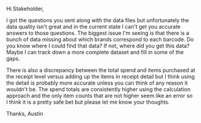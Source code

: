Hi Stakeholder,

I got the questions you sent along with the data files but unfortunately the data quality isn't great and in the current state I can't get you accurate answers to those questions.   The biggest issue I'm seeing is that there is a bunch of data missing about which brands correspond to each barcode.  Do you know where I could find that data?  If not, where did you get this data?  Maybe I can track down a more complete dataset and fill in some of the gaps.

There is also a discrepancy between the total spend and items purchased at the receipt level versus adding up the items in receipt detail but I think using the detail is probably more accurate unless you can think of any reason it wouldn't be.  The spend totals are consistently higher using the calculation approach and the only item counts that are not higher seem like an error so I think it is a pretty safe bet but please let me know your thoughts.

Thanks,
Austin
